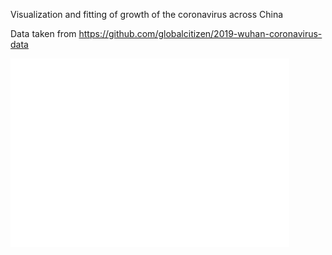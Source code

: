 Visualization and fitting of growth of the coronavirus across China

Data taken from https://github.com/globalcitizen/2019-wuhan-coronavirus-data

![](https://github.com/tjrademaker/coronavirus-data-jan-march-china/blob/master/deaths-in-hubei.png)

